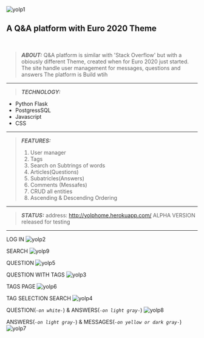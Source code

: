 

![yolp1](https://user-images.githubusercontent.com/79155265/160090942-4bdc28e1-d0fe-477c-a469-d926f3b08059.png)


## A Q&A platform with Euro 2020 Theme
<br>

>**_ABOUT:_**
Q&A platform is similar with 'Stack Overflow' but with a obiously different Theme, created when for Euro 2020 just started.
The site handle user management for messages, questions and answers
The platform is Build wtih

-----------------

>**_TECHNOLOGY:_**
- Python Flask 
- PostgressSQL
- Javascript
- CSS
-------------
>**_FEATURES:_**
>
>1. User manager
>2. Tags
>3. Search on Subtrings of words
>3. Articles(Questions)
>4. Subatricles(Answers)
>5. Comments (Messafes)
>6. CRUD all entities
>7. Ascending & Descending Ordering

-------------
>**_STATUS:_**
address: http://yolphome.herokuapp.com/
ALPHA VERSION released for testing
------------

LOG IN
![yolp2](https://user-images.githubusercontent.com/79155265/160090962-708f86f4-1970-48f9-ac81-7a045e4d5816.png)

SEARCH
![yolp9](https://user-images.githubusercontent.com/79155265/160092726-cfae0d11-c10b-486b-b622-357103698b75.png)

QUESTION
![yolp5](https://user-images.githubusercontent.com/79155265/160091058-9fd636b2-32e0-4a76-982a-3d2256cf82bc.png)

QUESTION WITH TAGS
![yolp3](https://user-images.githubusercontent.com/79155265/160093320-4fe91575-7532-43e3-b8f1-b123bddcba87.png)

TAGS PAGE
![yolp6](https://user-images.githubusercontent.com/79155265/160093128-bdd9c626-5d6c-43ae-9356-ddbfd2f2dd4b.png)

TAG SELECTION SEARCH
![yolp4](https://user-images.githubusercontent.com/79155265/160091118-28b3a6c4-0ccd-4c09-9e5c-944adfd8a46d.png)

QUESTION(_``-on white-``_)  & ANSWERS(_``-on light gray-``_)
![yolp8](https://user-images.githubusercontent.com/79155265/160091258-511b3f1e-fcb3-44f4-9a13-0232ea2ffd23.png)

ANSWERS(_``-on light gray-``_) & MESSAGES(_``-on yellow or dark gray-``_)
![yolp7](https://user-images.githubusercontent.com/79155265/160091212-771e8e4e-fd61-4292-8a19-aae69b0c9c79.png)



